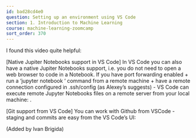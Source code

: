 ```yaml
---
id: bad28cd4e0
question: Setting up an environment using VS Code
section: 1. Introduction to Machine Learning
course: machine-learning-zoomcamp
sort_order: 370
---
```


I found this video quite helpful:

[Native Jupiter Notebooks support in VS Code] In VS Code you can also have a native Jupiter Notebooks support, i.e. you do not need to open a web browser to code in a Notebook. If you have port forwarding enabled + run a ‘jupyter notebook ‘ command from a remote machine + have a remote connection configured in .ssh/config (as Alexey’s  suggests) - VS Code can execute remote Jupyter Notebooks files on a remote server from your local machine: .

[Git support from VS Code] You can work with Github from VSCode - staging and commits are easy from the VS Code’s UI:

(Added by Ivan Brigida)

